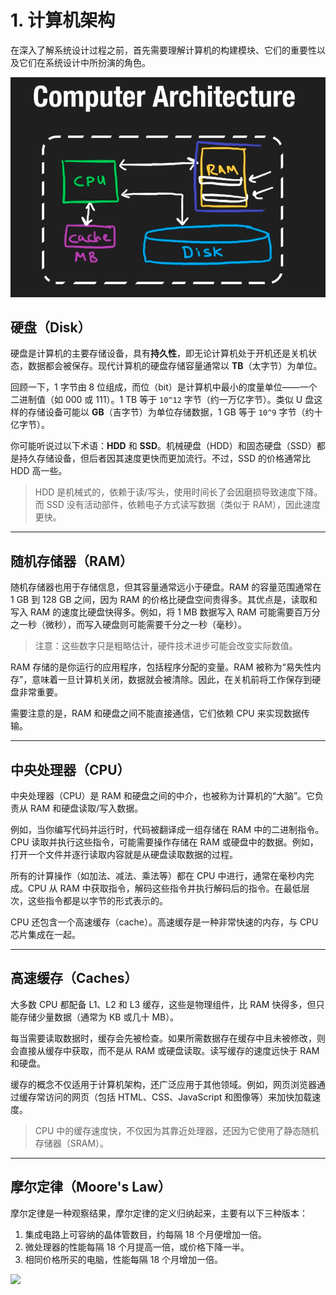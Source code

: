 # 1. 计算机架构

在深入了解系统设计过程之前，首先需要理解计算机的构建模块、它们的重要性以及它们在系统设计中所扮演的角色。

![](../image/system-1.png)

## 硬盘（Disk）

硬盘是计算机的主要存储设备，具有**持久性**，即无论计算机处于开机还是关机状态，数据都会被保存。现代计算机的硬盘存储容量通常以 **TB**（太字节）为单位。

回顾一下，1 字节由 8 位组成，而位（bit）是计算机中最小的度量单位——一个二进制值（如 000 或 111）。1 TB 等于 `10^12` 字节（约一万亿字节）。类似 U 盘这样的存储设备可能以 **GB**（吉字节）为单位存储数据，1 GB 等于 `10^9` 字节（约十亿字节）。

你可能听说过以下术语：**HDD** 和 **SSD**。机械硬盘（HDD）和固态硬盘（SSD）都是持久存储设备，但后者因其速度更快而更加流行。不过，SSD 的价格通常比 HDD 高一些。

> HDD 是机械式的，依赖于读/写头，使用时间长了会因磨损导致速度下降。而 SSD 没有活动部件，依赖电子方式读写数据（类似于 RAM），因此速度更快。

---

## 随机存储器（RAM）

随机存储器也用于存储信息，但其容量通常远小于硬盘。RAM 的容量范围通常在 1 GB 到 128 GB 之间，因为 RAM 的价格比硬盘空间贵得多。其优点是，读取和写入 RAM 的速度比硬盘快得多。例如，将 1 MB 数据写入 RAM 可能需要百万分之一秒（微秒），而写入硬盘则可能需要千分之一秒（毫秒）。

> 注意：这些数字只是粗略估计，硬件技术进步可能会改变实际数值。

RAM 存储的是你运行的应用程序，包括程序分配的变量。RAM 被称为“易失性内存”，意味着一旦计算机关闭，数据就会被清除。因此，在关机前将工作保存到硬盘非常重要。

需要注意的是，RAM 和硬盘之间不能直接通信，它们依赖 CPU 来实现数据传输。

---

## 中央处理器（CPU）

中央处理器（CPU）是 RAM 和硬盘之间的中介，也被称为计算机的“大脑”。它负责从 RAM 和硬盘读取/写入数据。

例如，当你编写代码并运行时，代码被翻译成一组存储在 RAM 中的二进制指令。CPU 读取并执行这些指令，可能需要操作存储在 RAM 或硬盘中的数据。例如，打开一个文件并逐行读取内容就是从硬盘读取数据的过程。

所有的计算操作（如加法、减法、乘法等）都在 CPU 中进行，通常在毫秒内完成。CPU 从 RAM 中获取指令，解码这些指令并执行解码后的指令。在最低层次，这些指令都是以字节的形式表示的。

CPU 还包含一个高速缓存（cache）。高速缓存是一种非常快速的内存，与 CPU 芯片集成在一起。

---

## 高速缓存（Caches）

大多数 CPU 都配备 L1、L2 和 L3 缓存，这些是物理组件，比 RAM 快得多，但只能存储少量数据（通常为 KB 或几十 MB）。

每当需要读取数据时，缓存会先被检查。如果所需数据存在缓存中且未被修改，则会直接从缓存中获取，而不是从 RAM 或硬盘读取。读写缓存的速度远快于 RAM 和硬盘。

缓存的概念不仅适用于计算机架构，还广泛应用于其他领域。例如，网页浏览器通过缓存常访问的网页（包括 HTML、CSS、JavaScript 和图像等）来加快加载速度。

> CPU 中的缓存速度快，不仅因为其靠近处理器，还因为它使用了静态随机存储器（SRAM）。

---

## 摩尔定律（Moore's Law）

摩尔定律是一种观察结果，摩尔定律的定义归纳起来，主要有以下三种版本：

1. 集成电路上可容纳的晶体管数目，约每隔 18 个月便增加一倍。
2. 微处理器的性能每隔 18 个月提高一倍，或价格下降一半。
3. 相同价格所买的电脑，性能每隔 18 个月增加一倍。

![](../image/system-2.png)
